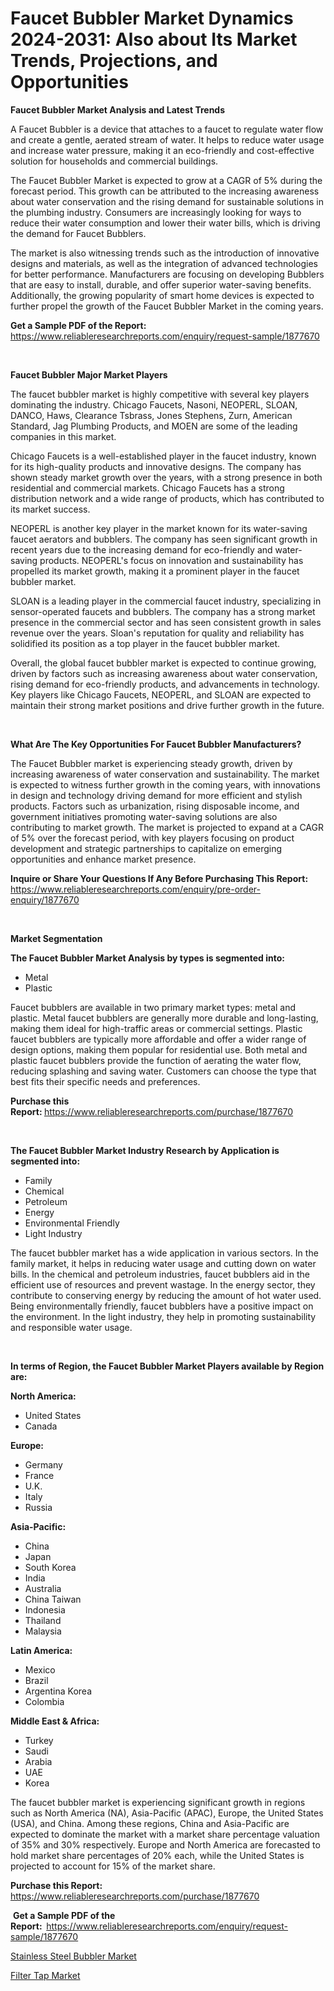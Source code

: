 <p><h1>Faucet Bubbler Market Dynamics 2024-2031: Also about Its Market Trends, Projections, and Opportunities</h1></p><p><strong>Faucet Bubbler Market Analysis and Latest Trends</strong></p>
<p><p>A Faucet Bubbler is a device that attaches to a faucet to regulate water flow and create a gentle, aerated stream of water. It helps to reduce water usage and increase water pressure, making it an eco-friendly and cost-effective solution for households and commercial buildings.</p><p>The Faucet Bubbler Market is expected to grow at a CAGR of 5% during the forecast period. This growth can be attributed to the increasing awareness about water conservation and the rising demand for sustainable solutions in the plumbing industry. Consumers are increasingly looking for ways to reduce their water consumption and lower their water bills, which is driving the demand for Faucet Bubblers.</p><p>The market is also witnessing trends such as the introduction of innovative designs and materials, as well as the integration of advanced technologies for better performance. Manufacturers are focusing on developing Bubblers that are easy to install, durable, and offer superior water-saving benefits. Additionally, the growing popularity of smart home devices is expected to further propel the growth of the Faucet Bubbler Market in the coming years.</p></p>
<p><strong>Get a Sample PDF of the Report:&nbsp;</strong> <a href="https://www.reliableresearchreports.com/enquiry/request-sample/1877670">https://www.reliableresearchreports.com/enquiry/request-sample/1877670</a></p>
<p>&nbsp;</p>
<p><strong>Faucet Bubbler Major Market Players</strong></p>
<p><p>The faucet bubbler market is highly competitive with several key players dominating the industry. Chicago Faucets, Nasoni, NEOPERL, SLOAN, DANCO, Haws, Clearance Tsbrass, Jones Stephens, Zurn, American Standard, Jag Plumbing Products, and MOEN are some of the leading companies in this market.</p><p>Chicago Faucets is a well-established player in the faucet industry, known for its high-quality products and innovative designs. The company has shown steady market growth over the years, with a strong presence in both residential and commercial markets. Chicago Faucets has a strong distribution network and a wide range of products, which has contributed to its market success.</p><p>NEOPERL is another key player in the market known for its water-saving faucet aerators and bubblers. The company has seen significant growth in recent years due to the increasing demand for eco-friendly and water-saving products. NEOPERL's focus on innovation and sustainability has propelled its market growth, making it a prominent player in the faucet bubbler market.</p><p>SLOAN is a leading player in the commercial faucet industry, specializing in sensor-operated faucets and bubblers. The company has a strong market presence in the commercial sector and has seen consistent growth in sales revenue over the years. Sloan's reputation for quality and reliability has solidified its position as a top player in the faucet bubbler market.</p><p>Overall, the global faucet bubbler market is expected to continue growing, driven by factors such as increasing awareness about water conservation, rising demand for eco-friendly products, and advancements in technology. Key players like Chicago Faucets, NEOPERL, and SLOAN are expected to maintain their strong market positions and drive further growth in the future.</p></p>
<p>&nbsp;</p>
<p><strong>What Are The Key Opportunities For Faucet Bubbler Manufacturers?</strong></p>
<p><p>The Faucet Bubbler market is experiencing steady growth, driven by increasing awareness of water conservation and sustainability. The market is expected to witness further growth in the coming years, with innovations in design and technology driving demand for more efficient and stylish products. Factors such as urbanization, rising disposable income, and government initiatives promoting water-saving solutions are also contributing to market growth. The market is projected to expand at a CAGR of 5% over the forecast period, with key players focusing on product development and strategic partnerships to capitalize on emerging opportunities and enhance market presence.</p></p>
<p><strong>Inquire or Share Your Questions If Any Before Purchasing This Report:</strong> <a href="https://www.reliableresearchreports.com/enquiry/pre-order-enquiry/1877670">https://www.reliableresearchreports.com/enquiry/pre-order-enquiry/1877670</a></p>
<p>&nbsp;</p>
<p><strong>Market Segmentation</strong></p>
<p><strong>The Faucet Bubbler Market Analysis by types is segmented into:</strong></p>
<p><ul><li>Metal</li><li>Plastic</li></ul></p>
<p><p>Faucet bubblers are available in two primary market types: metal and plastic. Metal faucet bubblers are generally more durable and long-lasting, making them ideal for high-traffic areas or commercial settings. Plastic faucet bubblers are typically more affordable and offer a wider range of design options, making them popular for residential use. Both metal and plastic faucet bubblers provide the function of aerating the water flow, reducing splashing and saving water. Customers can choose the type that best fits their specific needs and preferences.</p></p>
<p><strong>Purchase this Report:&nbsp;</strong><a href="https://www.reliableresearchreports.com/purchase/1877670">https://www.reliableresearchreports.com/purchase/1877670</a></p>
<p>&nbsp;</p>
<p><strong>The Faucet Bubbler Market Industry Research by Application is segmented into:</strong></p>
<p><ul><li>Family</li><li>Chemical</li><li>Petroleum</li><li>Energy</li><li>Environmental Friendly</li><li>Light Industry</li></ul></p>
<p><p>The faucet bubbler market has a wide application in various sectors. In the family market, it helps in reducing water usage and cutting down on water bills. In the chemical and petroleum industries, faucet bubblers aid in the efficient use of resources and prevent wastage. In the energy sector, they contribute to conserving energy by reducing the amount of hot water used. Being environmentally friendly, faucet bubblers have a positive impact on the environment. In the light industry, they help in promoting sustainability and responsible water usage.</p></p>
<p>&nbsp;</p>
<p><strong>In terms of Region, the Faucet Bubbler Market Players available by Region are:</strong></p>
<p>
    <p> <strong> North America: </strong>
        <ul>
            <li>United States</li>
            <li>Canada</li>
        </ul>
        </p> 
    <p> <strong> Europe: </strong>
        <ul>
            <li>Germany</li>
            <li>France</li>
            <li>U.K.</li>
            <li>Italy</li>
            <li>Russia</li>
        </ul>
        </p> 
    <p> <strong> Asia-Pacific: </strong>
        <ul>
            <li>China</li>
            <li>Japan</li>
            <li>South Korea</li>
            <li>India</li>
            <li>Australia</li>
            <li>China Taiwan</li>
            <li>Indonesia</li>
            <li>Thailand</li>
            <li>Malaysia</li>
        </ul>
        </p> 
    <p> <strong> Latin America: </strong>
        <ul>
            <li>Mexico</li>
            <li>Brazil</li>
            <li>Argentina Korea</li>
            <li>Colombia</li>
        </ul>
        </p> 
    <p> <strong> Middle East & Africa: </strong>
        <ul>
            <li>Turkey</li>
            <li>Saudi</li>
            <li>Arabia</li>
            <li>UAE</li>
            <li>Korea</li>
        </ul>
    </p>
    </p>
<p><p>The faucet bubbler market is experiencing significant growth in regions such as North America (NA), Asia-Pacific (APAC), Europe, the United States (USA), and China. Among these regions, China and Asia-Pacific are expected to dominate the market with a market share percentage valuation of 35% and 30% respectively. Europe and North America are forecasted to hold market share percentages of 20% each, while the United States is projected to account for 15% of the market share.</p></p>
<p><strong>Purchase this Report: </strong><a href="https://www.reliableresearchreports.com/purchase/1877670">https://www.reliableresearchreports.com/purchase/1877670</a></p>
<p>&nbsp;<strong>Get a Sample PDF of the Report:&nbsp;&nbsp;</strong><a href="https://www.reliableresearchreports.com/enquiry/request-sample/1877670">https://www.reliableresearchreports.com/enquiry/request-sample/1877670</a></p>
<p><strong></strong></p>
<p><p><a href="https://github.com/gamblestampleyjenny50m5sl6/Market-Research-Report-List-1/blob/main/stainless-steel-bubbler-market.md">Stainless Steel Bubbler Market</a></p><p><a href="https://github.com/nicholepatriciadoylenwnrjr0/Market-Research-Report-List-1/blob/main/filter-tap-market.md">Filter Tap Market</a></p></p>